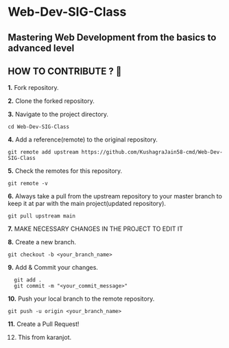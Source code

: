 # Web-Dev-SIG-Class

## Mastering Web Development from the basics to advanced level

## HOW TO CONTRIBUTE ? 👷

**1.** Fork repository.

**2.** Clone the forked repository.

**3.** Navigate to the project directory.

```terminal
cd Web-Dev-SIG-Class
```

**4.** Add a reference(remote) to the original repository.

```
git remote add upstream https://github.com/KushagraJain58-cmd/Web-Dev-SIG-Class
```

**5.** Check the remotes for this repository.

```
git remote -v
```

**6.** Always take a pull from the upstream repository to your master branch to keep it at par with the main project(updated repository).

```
git pull upstream main
```

**7.** MAKE NECESSARY CHANGES IN THE PROJECT TO EDIT IT
<br>

**8.** Create a new branch.

```terminal
git checkout -b <your_branch_name>
```

**9.** Add & Commit your changes.

```terminal
  git add .
  git commit -m "<your_commit_message>"
```

**10.** Push your local branch to the remote repository.

```terminal
git push -u origin <your_branch_name>
```

**11.** Create a Pull Request!

12. This from karanjot.
